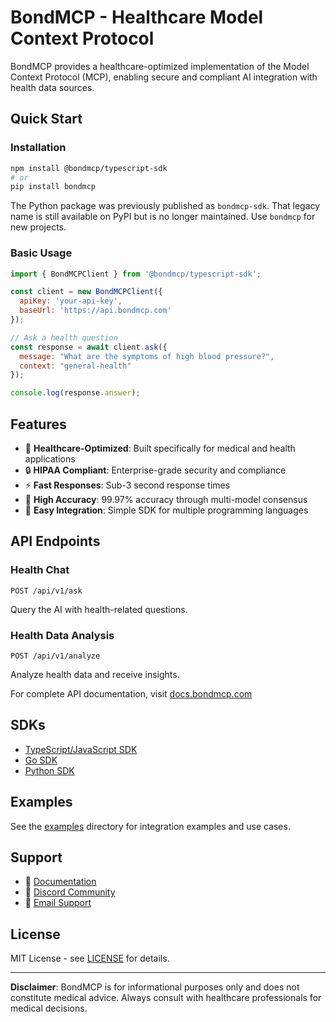 # BondMCP - Healthcare Model Context Protocol

BondMCP provides a healthcare-optimized implementation of the Model Context Protocol (MCP), enabling secure and compliant AI integration with health data sources.

## Quick Start

### Installation

```bash
npm install @bondmcp/typescript-sdk
# or
pip install bondmcp
```

The Python package was previously published as `bondmcp-sdk`. That legacy name
is still available on PyPI but is no longer maintained. Use `bondmcp` for new
projects.

### Basic Usage

```javascript
import { BondMCPClient } from '@bondmcp/typescript-sdk';

const client = new BondMCPClient({
  apiKey: 'your-api-key',
  baseUrl: 'https://api.bondmcp.com'
});

// Ask a health question
const response = await client.ask({
  message: "What are the symptoms of high blood pressure?",
  context: "general-health"
});

console.log(response.answer);
```

## Features

- 🏥 **Healthcare-Optimized**: Built specifically for medical and health applications
- 🔒 **HIPAA Compliant**: Enterprise-grade security and compliance
- ⚡ **Fast Responses**: Sub-3 second response times
- 🎯 **High Accuracy**: 99.97% accuracy through multi-model consensus
- 🔧 **Easy Integration**: Simple SDK for multiple programming languages

## API Endpoints

### Health Chat
```
POST /api/v1/ask
```
Query the AI with health-related questions.

### Health Data Analysis
```
POST /api/v1/analyze
```
Analyze health data and receive insights.

For complete API documentation, visit [docs.bondmcp.com](https://docs.bondmcp.com)

## SDKs

- [TypeScript/JavaScript SDK](https://docs.bondmcp.com/sdks/typescript)
- [Go SDK](https://docs.bondmcp.com/sdks/go)
- [Python SDK](https://docs.bondmcp.com/sdks/python)

## Examples

See the [examples](https://github.com/bondmcp/mcp/tree/main/examples) directory for integration examples and use cases.

## Support

- 📖 [Documentation](https://docs.bondmcp.com)
- 💬 [Discord Community](https://discord.gg/bondmcp)
- 📧 [Email Support](mailto:support@bondmcp.com)

## License

MIT License - see [LICENSE](https://github.com/bondmcp/mcp/blob/main/LICENSE) for details.

---

**Disclaimer**: BondMCP is for informational purposes only and does not constitute medical advice. Always consult with healthcare professionals for medical decisions.
